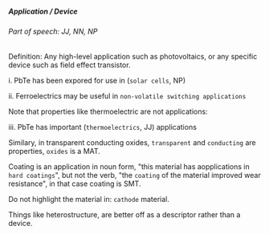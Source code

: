 ##### Application / Device

###### Part of speech: JJ, NN, NP

Definition: Any high-level application such as photovoltaics, or any specific device such as field effect transistor.


i. PbTe has been expored for use in (`solar cells`, NP)

ii. Ferroelectrics may be useful in `non-volatile switching applications`

Note that properties like thermoelectric are not applications:

iii. PbTe has important (`thermoelectrics`, JJ) applications

Similary, in transparent conducting oxides, `transparent` and `conducting` are properties, `oxides` is a MAT.

Coating is an application in noun form, "this material has aopplications in `hard coatings`", but not the verb, "the `coating` of the material improved wear resistance", in that case coating is SMT.

Do not highlight the material in: `cathode` material.

Things like heterostructure, are better off as a descriptor rather than a device.